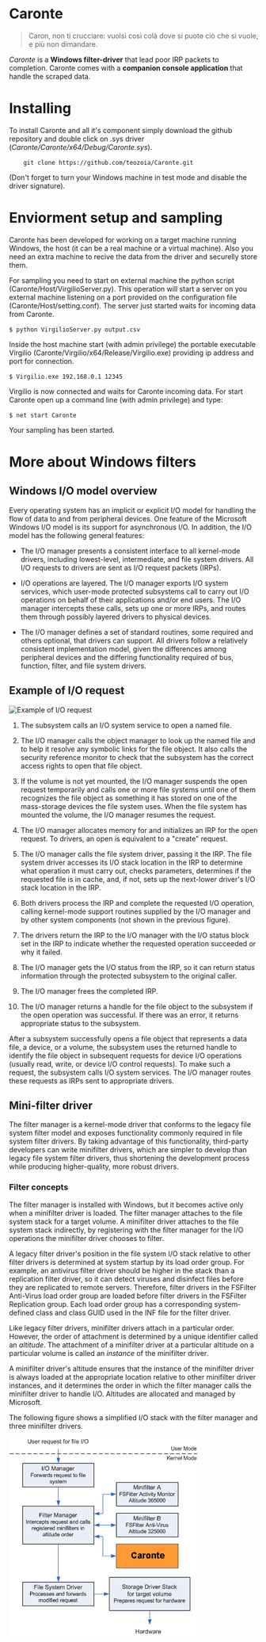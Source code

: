 # Caronte

> Caron, non ti crucciare: vuolsi così colà dove si puote ciò che si vuole, e più non dimandare.

_Caronte_ is a **Windows filter-driver** that lead poor IRP packets to completion. Caronte comes with a  **companion console application** that handle the scraped data.

# Installing
To install Caronte and all it's component simply download the github repository and double click on .sys driver (_Caronte/Caronte/x64/Debug/Caronte.sys_).
```
    git clone https://github.com/teozoia/Caronte.git
```
(Don't forget to turn your Windows machine in test mode and disable the driver signature).

# Enviorment setup and sampling
Caronte has been developed for working on a target machine running Windows, the host (it can be a real machine or a virtual machine). Also you need an extra machine to recive the data from the driver and securelly store them.

For sampling you need to start on external machine the python script (Caronte/Host/VirgilioServer.py).
This operation will start a server on you external machine listening on a port provided on the configuration file (Caronte/Host/setting.conf). The server just started waits for incoming data from Caronte.
```
$ python VirgilioServer.py output.csv
```

Inside the host machine start (with admin privilege) the portable executable Virgilio (Caronte/Virgilio/x64/Release/Virgilio.exe) providing ip address and port for connection.
```
$ Virgilio.exe 192.168.0.1 12345
```
Virgilio is now connected and waits for Caronte incoming data.
For start Caronte open up a command line (with admin privilege) and type:
```
$ net start Caronte
```
Your sampling has been started.

# More about Windows filters

## Windows I/O model overview 

Every operating system has an implicit or explicit I/O model for handling the flow of data to and from peripheral devices. One feature of the Microsoft Windows I/O model is its support for asynchronous I/O. In addition, the I/O model has the following general features:

-   The I/O manager presents a consistent interface to all kernel-mode drivers, including lowest-level, intermediate, and file system drivers. All I/O requests to drivers are sent as I/O request packets (IRPs).

-   I/O operations are layered. The I/O manager exports I/O system services, which user-mode protected subsystems call to carry out I/O operations on behalf of their applications and/or end users. The I/O manager intercepts these calls, sets up one or more IRPs, and routes them through possibly layered drivers to physical devices.

-   The I/O manager defines a set of standard routines, some required and others optional, that drivers can support. All drivers follow a relatively consistent implementation model, given the differences among peripheral devices and the differing functionality required of bus, function, filter, and file system drivers.

## Example of I/O request

![Example of I/O request](https://docs.microsoft.com/en-us/windows-hardware/drivers/kernel/images/2opendev.png)

1.  The subsystem calls an I/O system service to open a named file.

2.  The I/O manager calls the object manager to look up the named file and to help it resolve any symbolic links for the file object. It also calls the security reference monitor to check that the subsystem has the correct access rights to open that file object.

3.  If the volume is not yet mounted, the I/O manager suspends the open request temporarily and calls one or more file systems until one of them recognizes the file object as something it has stored on one of the mass-storage devices the file system uses. When the file system has mounted the volume, the I/O manager resumes the request.

4.  The I/O manager allocates memory for and initializes an IRP for the open request. To drivers, an open is equivalent to a "create" request.

5.  The I/O manager calls the file system driver, passing it the IRP. The file system driver accesses its I/O stack location in the IRP to determine what operation it must carry out, checks parameters, determines if the requested file is in cache, and, if not, sets up the next-lower driver's I/O stack location in the IRP.

6.  Both drivers process the IRP and complete the requested I/O operation, calling kernel-mode support routines supplied by the I/O manager and by other system components (not shown in the previous figure).

7.  The drivers return the IRP to the I/O manager with the I/O status block set in the IRP to indicate whether the requested operation succeeded or why it failed.

8.  The I/O manager gets the I/O status from the IRP, so it can return status information through the protected subsystem to the original caller.

9.  The I/O manager frees the completed IRP.

10.  The I/O manager returns a handle for the file object to the subsystem if the open operation was successful. If there was an error, it returns appropriate status to the subsystem.

After a subsystem successfully opens a file object that represents a data file, a device, or a volume, the subsystem uses the returned handle to identify the file object in subsequent requests for device I/O operations (usually read, write, or device I/O control requests). To make such a request, the subsystem calls I/O system services. The I/O manager routes these requests as IRPs sent to appropriate drivers.

## Mini-filter driver

The filter manager is a kernel-mode driver that conforms to the legacy file system filter model and exposes functionality commonly required in file system filter drivers. By taking advantage of this functionality, third-party developers can write minifilter drivers, which are simpler to develop than legacy file system filter drivers, thus shortening the development process while producing higher-quality, more robust drivers.

### Filter concepts
The filter manager is installed with Windows, but it becomes active only when a minifilter driver is loaded. The filter manager attaches to the file system stack for a target volume. A minifilter driver attaches to the file system stack indirectly, by registering with the filter manager for the I/O operations the minifilter driver chooses to filter.

A legacy filter driver's position in the file system I/O stack relative to other filter drivers is determined at system startup by its load order group. For example, an antivirus filter driver should be higher in the stack than a replication filter driver, so it can detect viruses and disinfect files before they are replicated to remote servers. Therefore, filter drivers in the FSFilter Anti-Virus load order group are loaded before filter drivers in the FSFilter Replication group. Each load order group has a corresponding system-defined class and class GUID used in the INF file for the filter driver.

Like legacy filter drivers, minifilter drivers attach in a particular order. However, the order of attachment is determined by a unique identifier called an _altitude_. The attachment of a minifilter driver at a particular altitude on a particular volume is called an _instance_ of the minifilter driver.

A minifilter driver's altitude ensures that the instance of the minifilter driver is always loaded at the appropriate location relative to other minifilter driver instances, and it determines the order in which the filter manager calls the minifilter driver to handle I/O. Altitudes are allocated and managed by Microsoft.

The following figure shows a simplified I/O stack with the filter manager and three minifilter drivers.

![Filter manager architecture](static/img.gif)
